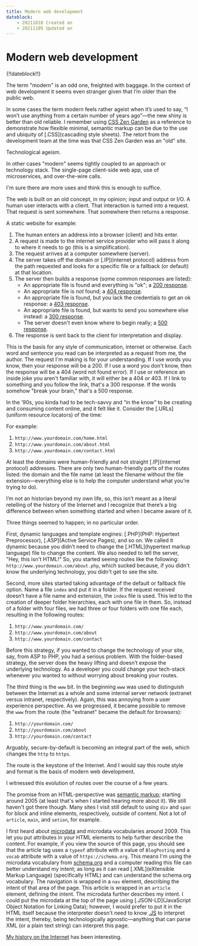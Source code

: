 ```yaml
---
title: Modern web development
dateblock:
    - 20211018 Created on
    - 20211105 Updated on
---
```


# Modern web development

{!!dateblock!!}

The term "modern" is an odd one, freighted with baggage. In the context of web development it seems even stranger given that I’m older than the public web.

In some cases the term modern feels rather ageist when it’s used to say, “I won’t use anything from a certain number of years ago”—the new shiny is better than old reliable. I remember using [CSS Zen Garden](http://csszengarden.com) as a reference to demonstrate how flexible minimal, semantic markup can be due to the use and ubiquity of [.CSS](cascading style sheets). The retort from the development team at the time was that CSS Zen Garden was an "old" site.

Technological ageism.

In other cases "modern" seems tightly coupled to an approach or technology stack. The single-page client-side web app, use of microservices, and over-the-wire calls.

I'm sure there are more uses and think this is enough to suffice.

The web is built on an old concept, in my opinion; input and output or I/O. A human user interacts with a client. That interaction is turned into a request. That request is sent somewhere. That somewhere then returns a response.

A static website for example:

1. The human enters an address into a browser (client) and hits enter.
2. A request is made to the internet service provider who will pass it along to where it needs to go (this is a simplification).
3. The request arrives at a computer somewhere (server).
4. The server takes off the domain or [.IP](internet protocol) address from the path requested and looks for a specific file or a fallback (or default) at that location.
5. The server then builds a response (some common responses are listed):
    - An appropriate file is found and everything is "ok"; a [200 response](https://httpwg.org/specs/rfc7231.html#status.200).
    - An appropriate file is *not* found; a [404 response](https://httpwg.org/specs/rfc7231.html#status.404).
    - An appropriate file is found, but you lack the credentials to get an ok response: a [403 response](https://httpwg.org/specs/rfc7231.html#status.403).
    - An appropriate file is found, but wants to send you somewhere else instead: a [300 response](https://httpwg.org/specs/rfc7231.html#status.300).
    - The server doesn't even know where to begin really; a [500 response](https://httpwg.org/specs/rfc7231.html#status.500).
6. The response is sent back to the client for interpretation and display.

This is the basis for any style of communication, internet or otherwise. Each word and sentence you read can be interpreted as a request from me, the author. The request I'm making is for your understanding. If I use words you know, then your response will be a 200. If I use a word you don't know, then the response will be a 404 (word not found error). If I use or reference an inside joke you aren't familiar with, it will either be a 404 or 403. If I link to something and you follow the link, that's a 300 response. If the words somehow "break your brain," that's a 500 response.

In the ’90s, you kinda had to be tech-savvy and “in the know” to be creating and consuming content online, and it felt like it. Consider the [.URLs](uniform resource locators) of the time:

For example:

1. `http://www.yourdomain.com/home.html`
2. `http://www.yourdomain.com/about.html`
3. `http://www.yourdomain.com/contact.html`

At least the domains were human-friendly and not straight [.IP](internet protocol) addresses. There are only two human-friendly parts of the routes listed: the domain and the file name (at least the filename without the file extension—everything else is to help the computer understand what you’re trying to do).

I’m not an historian beyond my own life, so, this isn’t meant as a literal retelling of the history of the Internet and I recognize that there’s a big difference between when something started and when I became aware of it.

Three things seemed to happen; in no particular order.

First, dynamic languages and template engines: [.PHP](PHP: Hypertext Preprocessor), [.ASP](Active Service Pages), and so on. We called it dynamic because you didn’t need to change the [.HTML](hypertext markup language) file to change the content. We also needed to tell the server, "Hey, this isn't HTML!" So, you started seeing routes like the following: `http://www.yourdomain.com/about.php`, which sucked because, if you didn't know the underlying technology, you didn't get to see the site.

Second, more sites started taking advantage of the default or fallback file option. Name a file `index` and put it in a folder. If the request received doesn’t have a file name and extension, the `index` file is used. This led to the creation of deeper folder hierarchies, each with one file in them. So, instead of a folder with four files, we had three or four folders with one file each, resulting in the following routes:

1. `http://www.yourdomain.com/`
2. `http://www.yourdomain.com/about`
3. `http://www.yourdomain.com/contact`

Before this strategy, if you wanted to change the technology of your site, say, from ASP to PHP, you had a serious problem. With the folder-based strategy, the server does the heavy lifting and doesn’t expose the underlying technology. As a developer you could change your tech-stack whenever you wanted to without worrying about breaking your routes.

The third thing is the `www` bit. In the beginning `www` was used to distinguish between the Internet as a whole and some internal server network (extranet versus intranet, respectively). Again, this was annoying from a user experience perspective. As we progressed, it became possible to remove the `www` from the route (the "extranet" became the default for browsers):

1. `http://yourdomain.com/`
2. `http://yourdomain.com/about`
3. `http://yourdomain.com/contact`

Arguably, secure-by-default is becoming an integral part of the web, which changes the `http` to `https`.

The route is the keystone of the Internet. And I would say this route style and format is the basis of modern web development.

I witnessed this evolution of routes over the course of a few years.

The promise from an HTML-perspective was [semantic markup](https://www.w3.org/standards/semanticweb/); starting around 2005 (at least that's when I started hearing more about it). We still haven't got there though. Many sites I visit still default to using `div` and `span` for block and inline elements, respectively, outside of content. Not a lot of `article`, `main`, and `setion`, for example.

I first heard about [microdata](https://html.spec.whatwg.org/multipage/microdata.html#microdata) and microdata vocabularies around 2009. This let you put attributes in your HTML elements to help further describe the content. For example, if you view the source of this page, you should see that the article tag uses a `typeof` attribute with a value of `BlogPosting` and a `vocab` attribute with a value of `https://schema.org`. This means I'm using the microdata vocabulary from [schema.org](https://schema.org/) and a computer reading this file can better understand my intent; as long as it can read [.XML](eXtensible Markup Language) (specifically HTML) and can understand the schema.org vocabulary. The navigation is wrapped in a `nav` element, describing the intent of that area of the page. This article is wrapped in an `article` element, defining the intent. The microdata further describes my intent. I could put the microdata at the top of the page using [.JSON-LD](JavaScript Object Notation for Linking Data); however, I would prefer to put it in the HTML itself because the interpreter doesn't need to know [.JS](JavaScript) to interpret the intent, thereby, being technologically agnostic—anything that can parse XML (or a plain text string) can interpret this page.

[My history on the Internet](/web-development/my-history-on-the-web) has been interesting.

